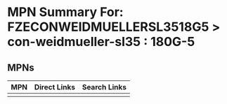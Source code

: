 



# MPN Summary For: FZECONWEIDMUELLERSL3518G5 > con-weidmueller-sl35 : 180G-5

## MPNs
  

|MPN|Direct Links|Search Links|
| :--- | :--- | :--- |
||||
